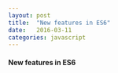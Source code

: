 ```yaml
---
layout: post
title:  "New features in ES6"
date:   2016-03-11
categories: javascript
---
```


#### New features in ES6

